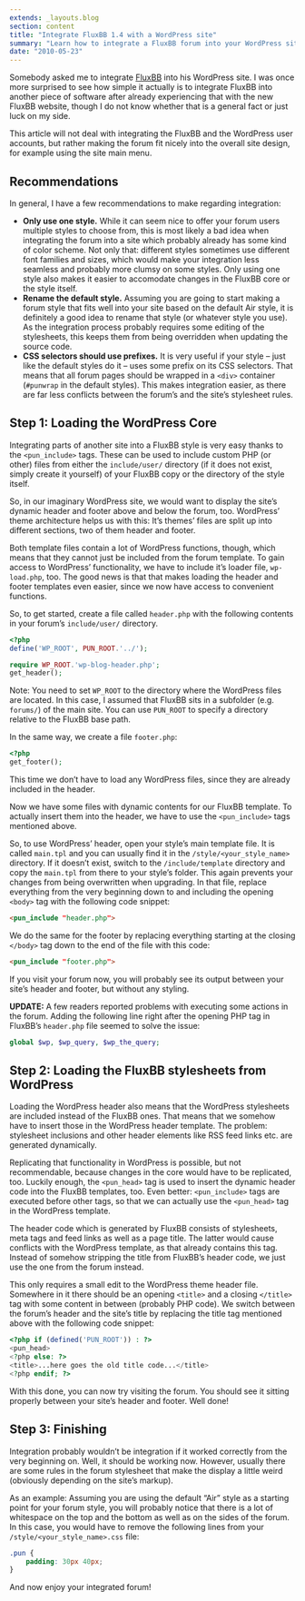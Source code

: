 ```yaml
---
extends: _layouts.blog
section: content
title: "Integrate FluxBB 1.4 with a WordPress site"
summary: "Learn how to integrate a FluxBB forum into your WordPress site's design."
date: "2010-05-23"
---
```


Somebody asked me to integrate [FluxBB][1] into his WordPress site.
I was once more surprised to see how simple it actually is to integrate FluxBB into another piece of software after already experiencing that with the new FluxBB website, though I do not know whether that is a general fact or just luck on my side.

This article will not deal with integrating the FluxBB and the WordPress user accounts, but rather making the forum fit nicely into the overall site design, for example using the site main menu.

## Recommendations

In general, I have a few recommendations to make regarding integration:

- **Only use one style.**
  While it can seem nice to offer your forum users multiple styles to choose from, this is most likely a bad idea when integrating the forum into a site which probably already has some kind of color scheme.
  Not only that: different styles sometimes use different font families and sizes, which would make your integration less seamless and probably more clumsy on some styles.
  Only using one style also makes it easier to accomodate changes in the FluxBB core or the style itself.
- **Rename the default style.**
  Assuming you are going to start making a forum style that fits well into your site based on the default Air style, it is definitely a good idea to rename that style (or whatever style you use).
  As the integration process probably requires some editing of the stylesheets, this keeps them from being overridden when updating the source code.
- **CSS selectors should use prefixes.**
  It is very useful if your style – just like the default styles do it – uses some prefix on its CSS selectors.
  That means that all forum pages should be wrapped in a `<div>` container (`#punwrap` in the default styles).
  This makes integration easier, as there are far less conflicts between the forum’s and the site’s stylesheet rules.

## Step 1: Loading the WordPress Core

Integrating parts of another site into a FluxBB style is very easy thanks to the `<pun_include>` tags.
These can be used to include custom PHP (or other) files from either the `include/user/` directory (if it does not exist, simply create it yourself) of your FluxBB copy or the directory of the style itself.
   
So, in our imaginary WordPress site, we would want to display the site’s dynamic header and footer above and below the forum, too.
WordPress’ theme architecture helps us with this: It’s themes’ files are split up into different sections, two of them header and footer.

Both template files contain a lot of WordPress functions, though, which means that they cannot just be included from the forum template.
To gain access to WordPress’ functionality, we have to include it’s loader file, `wp-load.php`, too.
The good news is that that makes loading the header and footer templates even easier, since we now have access to convenient functions.
   
So, to get started, create a file called `header.php` with the following contents in your forum’s `include/user/` directory.

~~~php
<?php
define('WP_ROOT', PUN_ROOT.'../');

require WP_ROOT.'wp-blog-header.php';
get_header();
~~~

Note: You need to set `WP_ROOT` to the directory where the WordPress files are located.
In this case, I assumed that FluxBB sits in a subfolder (e.g. `forums/`) of the main site.
You can use `PUN_ROOT` to specify a directory relative to the FluxBB base path.

In the same way, we create a file `footer.php`:

~~~php
<?php
get_footer();
~~~

This time we don’t have to load any WordPress files, since they are already included in the header.

Now we have some files with dynamic contents for our FluxBB template.
To actually insert them into the header, we have to use the `<pun_include>` tags mentioned above.

So, to use WordPress’ header, open your style’s main template file.
It is called `main.tpl` and you can usually find it in the `/style/<your_style_name>` directory.
If it doesn’t exist, switch to the `/include/template` directory and copy the `main.tpl` from there to your style’s folder.
This again prevents your changes from being overwritten when upgrading.
In that file, replace everything from the very beginning down to and including the opening `<body>` tag with the following code snippet:

~~~html
<pun_include "header.php">
~~~

We do the same for the footer by replacing everything starting at the closing `</body>` tag down to the end of the file with this code:

~~~html
<pun_include "footer.php">
~~~

If you visit your forum now, you will probably see its output between your site’s header and footer, but without any styling.

**UPDATE:**
A few readers reported problems with executing some actions in the forum.
Adding the following line right after the opening PHP tag in FluxBB’s `header.php` file seemed to solve the issue:

~~~php
global $wp, $wp_query, $wp_the_query;
~~~

## Step 2: Loading the FluxBB stylesheets from WordPress

Loading the WordPress header also means that the WordPress stylesheets are included instead of the FluxBB ones.
That means that we somehow have to insert those in the WordPress header template.
The problem: stylesheet inclusions and other header elements like RSS feed links etc. are generated dynamically.
   
Replicating that functionality in WordPress is possible, but not recommendable, because changes in the core would have to be replicated, too.
Luckily enough, the `<pun_head>` tag is used to insert the dynamic header code into the FluxBB templates, too.
Even better: `<pun_include>` tags are executed before other tags, so that we can actually use the `<pun_head>` tag in the WordPress template.

The header code which is generated by FluxBB consists of stylesheets, meta tags and feed links as well as a page title.
The latter would cause conflicts with the WordPress template, as that already contains this tag.
Instead of somehow stripping the title from FluxBB’s header code, we just use the one from the forum instead.

This only requires a small edit to the WordPress theme header file.
Somewhere in it there should be an opening `<title>` and a closing `</title>` tag with some content in between (probably PHP code).
We switch between the forum’s header and the site’s title by replacing the title tag mentioned above with the following code snippet:

~~~php
<?php if (defined('PUN_ROOT')) : ?>
<pun_head>
<?php else: ?>
<title>...here goes the old title code...</title>
<?php endif; ?>
~~~

With this done, you can now try visiting the forum.
You should see it sitting properly between your site’s header and footer. Well done!

## Step 3: Finishing

Integration probably wouldn’t be integration if it worked correctly from the very beginning on.
Well, it should be working now.
However, usually there are some rules in the forum stylesheet that make the display a little weird (obviously depending on the site’s markup).

As an example:
Assuming you are using the default “Air” style as a starting point for your forum style, you will probably notice that there is a lot of whitespace on the top and the bottom as well as on the sides of the forum.
In this case, you would have to remove the following lines from your `/style/<your_style_name>.css` file:

~~~css
.pun {
    padding: 30px 40px;
}
~~~

And now enjoy your integrated forum!


[1]: http://fluxbb.org/
